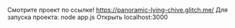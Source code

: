 Смотрите проект по ссылке! https://panoramic-lying-chive.glitch.me/
Для запуска проекта: node app.js
Открыть localhost:3000
